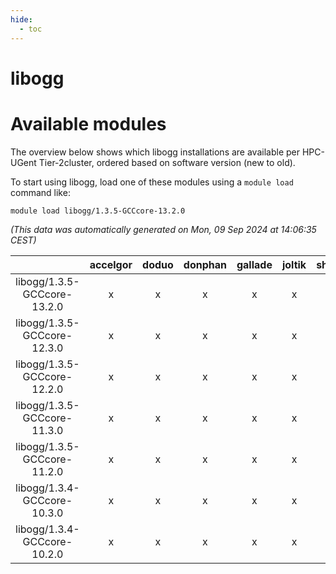 ```yaml
---
hide:
  - toc
---
```


libogg
======

# Available modules


The overview below shows which libogg installations are available per HPC-UGent Tier-2cluster, ordered based on software version (new to old).

To start using libogg, load one of these modules using a `module load` command like:

```shell
module load libogg/1.3.5-GCCcore-13.2.0
```

*(This data was automatically generated on Mon, 09 Sep 2024 at 14:06:35 CEST)*  

| |accelgor|doduo|donphan|gallade|joltik|shinx|skitty|
| :---: | :---: | :---: | :---: | :---: | :---: | :---: | :---: |
|libogg/1.3.5-GCCcore-13.2.0|x|x|x|x|x|x|x|
|libogg/1.3.5-GCCcore-12.3.0|x|x|x|x|x|x|x|
|libogg/1.3.5-GCCcore-12.2.0|x|x|x|x|x|x|x|
|libogg/1.3.5-GCCcore-11.3.0|x|x|x|x|x|x|x|
|libogg/1.3.5-GCCcore-11.2.0|x|x|x|x|x|-|x|
|libogg/1.3.4-GCCcore-10.3.0|x|x|x|x|x|-|x|
|libogg/1.3.4-GCCcore-10.2.0|x|x|x|x|x|-|x|
